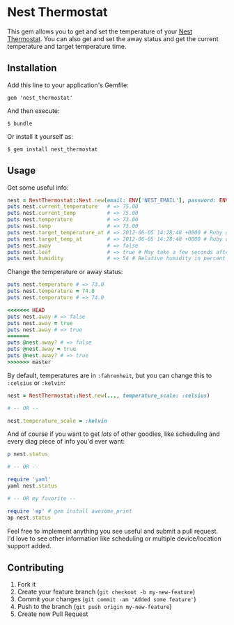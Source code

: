 # Nest Thermostat

This gem allows you to get and set the temperature of your [Nest Thermostat](https://nest.com/thermostat). You can also get and set the away status and get the current temperature and target temperature time.


## Installation

Add this line to your application's Gemfile:

    gem 'nest_thermostat'

And then execute:

    $ bundle

Or install it yourself as:

    $ gem install nest_thermostat


## Usage

Get some useful info:
```ruby
nest = NestThermostat::Nest.new(email: ENV['NEST_EMAIL'], password: ENV['NEST_PASS'])
puts nest.current_temperature   # => 75.00
puts nest.current_temp          # => 75.00
puts nest.temperature           # => 73.00
puts nest.temp                  # => 73.00
puts nest.target_temperature_at # => 2012-06-05 14:28:48 +0000 # Ruby date object or false
puts nest.target_temp_at        # => 2012-06-05 14:28:48 +0000 # Ruby date object or false
puts nest.away                  # => false
puts nest.leaf                  # => true # May take a few seconds after a temp change
puts nest.humidity              # => 54 # Relative humidity in percent
```

Change the temperature or away status:
```ruby
puts nest.temperature # => 73.0
puts nest.temperature = 74.0
puts nest.temperature # => 74.0

<<<<<<< HEAD
puts nest.away # => false
puts nest.away = true
puts nest.away # => true
=======
puts @nest.away? # => false
puts @nest.away = true
puts @nest.away? # => true
>>>>>>> master
```

By default, temperatures are in `:fahrenheit`, but you can change this to `:celsius` or `:kelvin`:
```ruby
nest = NestThermostat::Nest.new(..., temperature_scale: :celsius)

# -- OR --

nest.temperature_scale = :kelvin
```

And of course if you want to get *lots* of other goodies, like scheduling and every diag piece of info you'd ever want:
```ruby
p nest.status

# -- OR --

require 'yaml'
yaml nest.status

# -- OR my favorite --

require 'ap' # gem install awesome_print
ap nest.status
```
Feel free to implement anything you see useful and submit a pull request. I'd love to see other information like scheduling or multiple device/location support added.


## Contributing

1. Fork it
2. Create your feature branch (`git checkout -b my-new-feature`)
3. Commit your changes (`git commit -am 'Added some feature'`)
4. Push to the branch (`git push origin my-new-feature`)
5. Create new Pull Request
